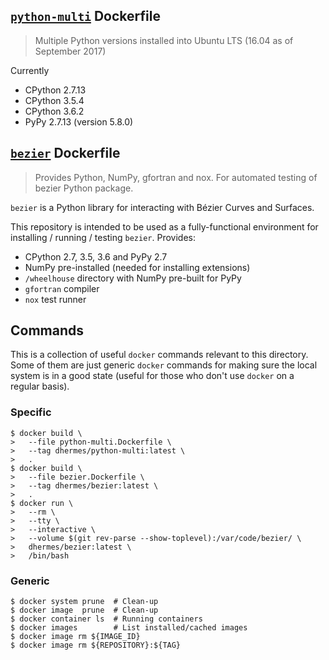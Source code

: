 ## [`python-multi`][1] Dockerfile

> Multiple Python versions installed into Ubuntu LTS (16.04 as of September 2017)

Currently

- CPython 2.7.13
- CPython 3.5.4
- CPython 3.6.2
- PyPy 2.7.13 (version 5.8.0)

## [`bezier`][2] Dockerfile

> Provides Python, NumPy, gfortran and nox. For automated testing of bezier Python package.

`bezier` is a Python library for interacting with Bézier Curves and Surfaces.

This repository is intended to be used as a fully-functional environment for installing / running / testing `bezier`. Provides:

- CPython 2.7, 3.5, 3.6 and PyPy 2.7
- NumPy pre-installed (needed for installing extensions)
- `/wheelhouse` directory with NumPy pre-built for PyPy
- `gfortran` compiler
- `nox` test runner

## Commands

This is a collection of useful `docker` commands relevant to
this directory. Some of them are just generic `docker` commands
for making sure the local system is in a good state (useful
for those who don't use `docker` on a regular basis).

### Specific

```
$ docker build \
>   --file python-multi.Dockerfile \
>   --tag dhermes/python-multi:latest \
>   .
$ docker build \
>   --file bezier.Dockerfile \
>   --tag dhermes/bezier:latest \
>   .
$ docker run \
>   --rm \
>   --tty \
>   --interactive \
>   --volume $(git rev-parse --show-toplevel):/var/code/bezier/ \
>   dhermes/bezier:latest \
>   /bin/bash
```

### Generic

```
$ docker system prune  # Clean-up
$ docker image  prune  # Clean-up
$ docker container ls  # Running containers
$ docker images        # List installed/cached images
$ docker image rm ${IMAGE_ID}
$ docker image rm ${REPOSITORY}:${TAG}
```

[1]: https://hub.docker.com/r/dhermes/python-multi/
[2]: https://hub.docker.com/r/dhermes/bezier/
